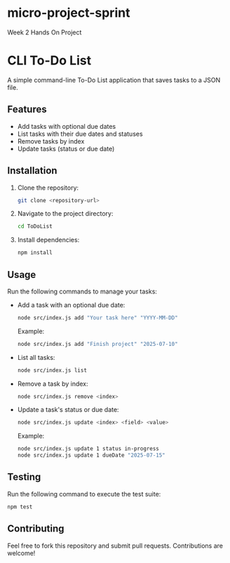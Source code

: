 # micro-project-sprint
Week 2 Hands On Project

# CLI To-Do List

A simple command-line To-Do List application that saves tasks to a JSON file.

## Features
- Add tasks with optional due dates
- List tasks with their due dates and statuses
- Remove tasks by index
- Update tasks (status or due date)

## Installation

1. Clone the repository:
   ```bash
   git clone <repository-url>
   ```

2. Navigate to the project directory:
   ```bash
   cd ToDoList
   ```

3. Install dependencies:
   ```bash
   npm install
   ```

## Usage

Run the following commands to manage your tasks:

- Add a task with an optional due date:
  ```bash
  node src/index.js add "Your task here" "YYYY-MM-DD"
  ```
  Example:
  ```bash
  node src/index.js add "Finish project" "2025-07-10"
  ```

- List all tasks:
  ```bash
  node src/index.js list
  ```

- Remove a task by index:
  ```bash
  node src/index.js remove <index>
  ```

- Update a task's status or due date:
  ```bash
  node src/index.js update <index> <field> <value>
  ```
  Example:
  ```bash
  node src/index.js update 1 status in-progress
  node src/index.js update 1 dueDate "2025-07-15"
  ```

## Testing

Run the following command to execute the test suite:
```bash
npm test
```

## Contributing

Feel free to fork this repository and submit pull requests. Contributions are welcome!
